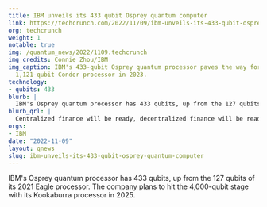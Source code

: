 ```yaml
---
title: IBM unveils its 433 qubit Osprey quantum computer
link: https://techcrunch.com/2022/11/09/ibm-unveils-its-433-qubit-osprey-quantum-computer/
org: techcrunch
weight: 1
notable: true
img: /quantum_news/2022/1109.techcrunch
img_credits: Connie Zhou/IBM
img_caption: IBM's 433-qubit Osprey quantum processor paves the way for the company's
  1,121-qubit Condor processor in 2023.
technology:
- qubits: 433
blurb: |
  IBM's Osprey quantum processor has 433 qubits, up from the 127 qubits of its 2021 Eagle processor. The company plans to hit the 4,000-qubit stage with its Kookaburra processor in 2025.
blurb_qrl: |
  Centralized finance will be ready, decentralized finance will be ready [with QRL](/why).
orgs:
- IBM
date: "2022-11-09"
layout: qnews
slug: ibm-unveils-its-433-qubit-osprey-quantum-computer
---
```


IBM's Osprey quantum processor has 433 qubits, up from the 127 qubits of its 2021 Eagle processor. The company plans to hit the 4,000-qubit stage with its Kookaburra processor in 2025.
